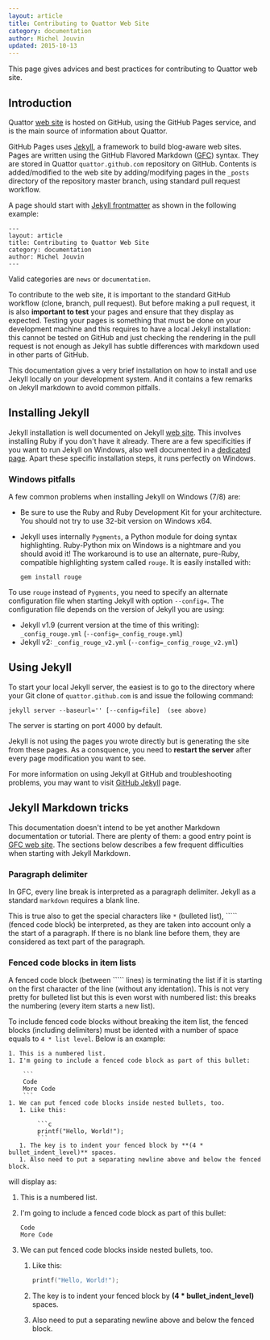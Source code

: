 ```yaml
---
layout: article
title: Contributing to Quattor Web Site
category: documentation
author: Michel Jouvin
updated: 2015-10-13
---
```



This page gives advices and best practices for contributing to Quattor web site.

## Introduction

Quattor [web site](http://quattor.org) is hosted on GitHub, using the GitHub Pages service, and is the main source of information about Quattor.

GitHub Pages uses [Jekyll](http://jekyllrb.com), a framework to build blog-aware web sites. Pages are written using the GitHub Flavored Markdown
([GFC](https://help.github.com/articles/github-flavored-markdown)) syntax. They are stored in Quattor `quattor.github.com` repository on GitHub.
Contents is added/modified to the web site by adding/modifying pages in the `_posts` directory of the repository master branch, using standard
pull request workflow.

A page should start with [Jekyll frontmatter](http://jekyllrb.com/docs/frontmatter/) as shown in the following example:

```
---
layout: article
title: Contributing to Quattor Web Site
category: documentation
author: Michel Jouvin
---
```

Valid categories are `news` or `documentation`.

To contribute to the web site, it is important to the standard GitHub workflow (clone, branch, pull request). But before making a pull request, it is also
**important to test** your pages and ensure that they display as expected. Testing your pages is something that must be done on your development machine
and this requires to have a local Jekyll installation: this cannot be tested on GitHub and just checking the rendering in the pull request is not enough
as Jekyll has subtle differences with markdown used in other parts of GitHub.

This documentation gives a very brief installation on how to install and use Jekyll locally on your development system. And it contains a few remarks
on Jekyll markdown to avoid common pitfalls.


## Installing Jekyll

Jekyll installation is well documented on Jekyll [web site](http://jekyllrb.com/docs/installation). This involves installing Ruby if you don't have it
already. There are a few specificities if you want to run Jekyll on Windows, also well documented in a [dedicated page](http://jekyllrb.com/docs/windows/#installation).
Apart these specific installation steps, it runs perfectly on Windows.

### Windows pitfalls

A few common problems when installing Jekyll on Windows (7/8) are:

* Be sure to use the Ruby and Ruby Development Kit for your architecture. You should not try to use 32-bit version on Windows x64.
* Jekyll uses internally `Pygments`, a Python module for doing syntax highlighting. Ruby-Python mix on Windows is a nightmare and you should avoid it! The
workaround is to use an alternate, pure-Ruby, compatible highlighting system called `rouge`. It is easily installed with:

     ```
     gem install rouge
     ```

To use `rouge` instead of `Pygments`, you need to specify an alternate configuration file when starting Jekyll with option `--config=`. The configuration file
depends on the version of Jekyll you are using:

* Jekyll v1.9 (current version at the time of this writing): `_config_rouge.yml` (`--config=_config_rouge.yml`)
* Jekyll v2: `_config_rouge_v2.yml`  (`--config=_config_rouge_v2.yml`)


## Using Jekyll

To start your local Jekyll server, the easiest is to go to the directory where your Git clone of `quattor.github.com` is and issue the following command:

```
jekyll server --baseurl='' [--config=file]  (see above)
```

The server is starting on port 4000 by default.

Jekyll is not using the pages you wrote directly but is generating the site from these pages. As a consquence, you need to **restart the server** after
every page modification you want to see.

For more information on using Jekyll at GitHub and troubleshooting problems, you may want to visit [GitHub Jekyll](https://help.github.com/articles/using-jekyll-with-pages)
page.

## Jekyll Markdown tricks

This documentation doesn't intend to be yet another Markdown documentation or tutorial. There are plenty of them: a good entry point is
[GFC web site](https://help.github.com/articles/github-flavored-markdown). The sections below describes a few frequent difficulties when starting
with Jekyll Markdown.


### Paragraph delimiter

In GFC, every line break is interpreted as a paragraph delimiter. Jekyll as a standard `markdown` requires a blank line.

This is true also to get the special characters like `*` (bulleted list), ````` (fenced code block) be interpreted, as they are taken into
account only a the start of a paragraph. If there is no blank line before them, they are considered as text part of the paragraph.

### Fenced code blocks in item lists

A fenced code block (between ````` lines) is terminating the list if it is starting on the first character of the line (without any identation). This
is not very pretty for bulleted list but this is even worst with numbered list: this breaks the numbering (every item starts a new list).

To include fenced code blocks without breaking the item list, the fenced blocks (including delimiters) must be idented with a number of space equals to
`4 * list level`. Below is an example:

```
1. This is a numbered list.
1. I'm going to include a fenced code block as part of this bullet:

    ```
    Code
    More Code
    ```
1. We can put fenced code blocks inside nested bullets, too.
   1. Like this:

        ```c
        printf("Hello, World!");
        ```
   1. The key is to indent your fenced block by **(4 * bullet_indent_level)** spaces.
   1. Also need to put a separating newline above and below the fenced block.
```

will display as:

1. This is a numbered list.
1. I'm going to include a fenced code block as part of this bullet:

    ```
    Code
    More Code
    ```
1. We can put fenced code blocks inside nested bullets, too.
   1. Like this:

        ```c
        printf("Hello, World!");
        ```
   1. The key is to indent your fenced block by **(4 * bullet_indent_level)** spaces.
   1. Also need to put a separating newline above and below the fenced block.
